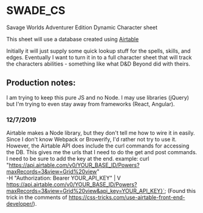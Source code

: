 # SWADE_CS
Savage Worlds Adventurer Edition Dynamic Character sheet

This sheet will use a database created using [Airtable](https://airtable.com/)

Initially it will just supply some quick lookup stuff for the spells, skills, and edges. Eventually I want to turn it in to a full character sheet that will track the characters abilities - something like what D&D Beyond did with theirs.

## Production notes:
I am trying to keep this pure JS and no Node. I may use libraries (jQuery) but I'm trying to even stay away from frameworks (React, Angular).
### 12/7/2019
Airtable makes a Node library, but they don't tell me how to wire it in easily. Since I don't know Webpack or Browerify, I'd rather not try to use it. However, the Airtable API does include the curl commands for accessing the DB. This gives me the urls that I need to do the get and post commands. I need to be sure to add the key at the end. example:
    curl "https://api.airtable.com/v0/YOUR_BASE_ID/Powers?maxRecords=3&view=Grid%20view" \
    -H "Authorization: Bearer YOUR_API_KEY"
              |
              V
     https://api.airtable.com/v0/YOUR_BASE_ID/Powers?maxRecords=3&view=Grid%20view&api_key=YOUR_API_KEY}`;
(Found this trick in the comments of https://css-tricks.com/use-airtable-front-end-developer/).
